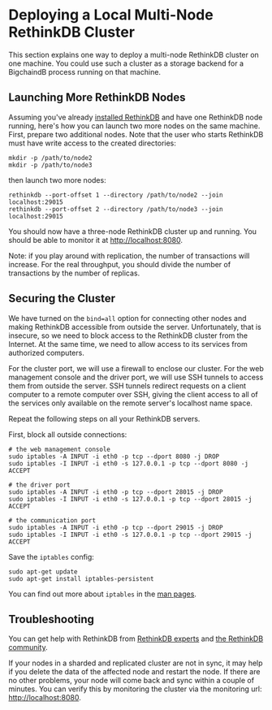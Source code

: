 # Deploying a Local Multi-Node RethinkDB Cluster

This section explains one way to deploy a multi-node RethinkDB cluster on one machine. You could use such a cluster as a storage backend for a BigchaindB process running on that machine.

## Launching More RethinkDB Nodes

Assuming you've already [installed RethinkDB](../nodes/setup-run-node.html#install-and-run-rethinkdb-server) and have one RethinkDB node running, here's how you can launch two more nodes on the same machine. First, prepare two additional nodes. Note that the user who starts RethinkDB must have write access to the created directories:

    mkdir -p /path/to/node2
    mkdir -p /path/to/node3

then launch two more nodes:

    rethinkdb --port-offset 1 --directory /path/to/node2 --join localhost:29015
    rethinkdb --port-offset 2 --directory /path/to/node3 --join localhost:29015

You should now have a three-node RethinkDB cluster up and running. You should be able to monitor it at [http://localhost:8080](http://localhost:8080).

Note: if you play around with replication, the number of transactions will increase. For the real throughput, you should divide the number of transactions by the number of replicas.

## Securing the Cluster

We have turned on the `bind=all` option for connecting other nodes and making RethinkDB accessible from outside the server. Unfortunately, that is insecure, so we need to block access to the RethinkDB cluster from the Internet. At the same time, we need to allow access to its services from authorized computers.

For the cluster port, we will use a firewall to enclose our cluster. For the web management console and the driver port, we will use SSH tunnels to access them from outside the server. SSH tunnels redirect requests on a client computer to a remote computer over SSH, giving the client access to all of the services only available on the remote server's localhost name space.

Repeat the following steps on all your RethinkDB servers.

First, block all outside connections:

    # the web management console
    sudo iptables -A INPUT -i eth0 -p tcp --dport 8080 -j DROP
    sudo iptables -I INPUT -i eth0 -s 127.0.0.1 -p tcp --dport 8080 -j ACCEPT

    # the driver port
    sudo iptables -A INPUT -i eth0 -p tcp --dport 28015 -j DROP
    sudo iptables -I INPUT -i eth0 -s 127.0.0.1 -p tcp --dport 28015 -j ACCEPT

    # the communication port
    sudo iptables -A INPUT -i eth0 -p tcp --dport 29015 -j DROP
    sudo iptables -I INPUT -i eth0 -s 127.0.0.1 -p tcp --dport 29015 -j ACCEPT

Save the `iptables` config:

    sudo apt-get update
    sudo apt-get install iptables-persistent

You can find out more about `iptables` in the [man pages](http://linux.die.net/man/8/iptables).

## Troubleshooting

You can get help with RethinkDB from [RethinkDB experts](https://rethinkdb.com/services/) and [the RethinkDB community](https://rethinkdb.com/community/).

If your nodes in a sharded and replicated cluster are not in sync, it may help if you delete the data of the affected node and restart the node. If there are no other problems, your node will come back and sync within a couple of minutes. You can verify this by monitoring the cluster via the monitoring url: [http://localhost:8080](http://localhost:8080).
